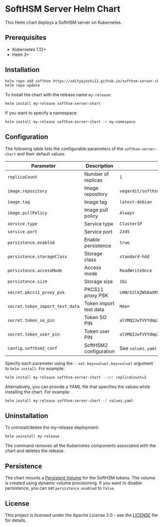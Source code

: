 # SoftHSM Server Helm Chart

This Helm chart deploys a SoftHSM server on Kubernetes.

## Prerequisites

- Kubernetes 1.12+
- Helm 3+

## Installation

```bash
helm repo add softhsm https://adityajoshi12.github.io/softhsm-server-chart
helm repo update
```

To install the chart with the release name `my-release`:

```bash
helm install my-release softhsm-server-chart
```

If you want to specify a namespace:

```bash
helm install my-release softhsm-server-chart -n my-namespace
```

## Configuration

The following table lists the configurable parameters of the `softhsm-server-chart` and their default values.

| Parameter                     | Description                                | Default                        |
|-------------------------------|--------------------------------------------|--------------------------------|
| `replicaCount`                | Number of replicas                         | `1`                            |
| `image.repository`            | Image repository                           | `vegardit/softhsm2-pkcs11-proxy`|
| `image.tag`                   | Image tag                                  | `latest-debian`                |
| `image.pullPolicy`            | Image pull policy                          | `Always`                       |
| `service.type`                | Service type                               | `ClusterIP`                    |
| `service.port`                | Service port                               | `2345`                         |
| `persistence.enabled`         | Enable persistence                         | `true`                         |
| `persistence.storageClass`    | Storage class                              | `standard-hdd`                 |
| `persistence.accessMode`      | Access mode                                | `ReadWriteOnce`                |
| `persistence.size`            | Storage size                               | `1Gi`                          |
| `secret.pkcs11_proxy_psk`     | PKCS11 proxy PSK                           | `cHNrX2lkZW50aXR5OjI3NjA0M2JjMjkwMWIyMTU3ZTRlZDAwMjNiMjJiOWMxOTY1NGRlNDlmZTIzZWEwMTdkZDQ5MGFjNzliNzdlMDI=` |
| `secret.token_import_test_data`| Token import test data                    | `MAo=`                         |
| `secret.token_so_pin`         | Token SO PIN                               | `alVMQ2JwTVVYdmpI`             |
| `secret.token_user_pin`       | Token user PIN                             | `alVMQ2JwTVVYdmpI`             |
| `config.softhsm2_conf`        | SoftHSM2 configuration                     | See `values.yaml`              |

Specify each parameter using the `--set key=value[,key=value]` argument to `helm install`. For example:

```bash
helm install my-release softhsm-server-chart --set replicaCount=2
```

Alternatively, you can provide a YAML file that specifies the values while installing the chart. For example:

```bash
helm install my-release softhsm-server-chart -f values.yaml
```



## Uninstallation
To uninstall/delete the my-release deployment:
```bash
helm uninstall my-release
```
The command removes all the Kubernetes components associated with the chart and deletes the release.

## Persistence

The chart mounts a [Persistent Volume](https://kubernetes.io/docs/concepts/storage/persistent-volumes/) for the SoftHSM tokens. The volume is created using dynamic volume provisioning. If you want to disable persistence, you can set `persistence.enabled` to `false`.

## License

This project is licensed under the Apache License 2.0 - see the [LICENSE](LICENSE) file for details.
